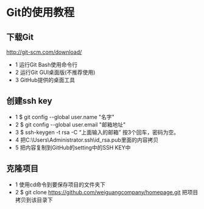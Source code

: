 # Git的使用教程

## 下载Git
http://git-scm.com/download/
* 1 运行Git Bash使用命令行
* 2 运行Git GUI桌面版(不推荐使用)
* 3 GitHub提供的桌面工具



## 创建ssh key
* 1 $ git config --global user.name "名字"
* 2 $ git config --global user.email "邮箱地址"
* 3 $ ssh-keygen -t rsa -C “上面输入的邮箱” 按3个回车，密码为空。
* 4 把C:\Users\Administrator\.ssh\id_rsa.pub里面的内容拷贝
* 5 把内容复制到GitHub的setting中的SSH KEY中


## 克隆项目
* 1 使用cd命令到要保存项目的文件夹下
* 2 $ git clone https://github.com/weiguangcompany/homepage.git 把项目拷贝到该目录下
